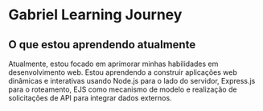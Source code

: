 
# Gabriel Learning Journey

## O que estou aprendendo atualmente
Atualmente, estou focado em aprimorar minhas habilidades em desenvolvimento web. Estou aprendendo a construir aplicações web dinâmicas e interativas usando Node.js para o lado do servidor, Express.js para o roteamento, EJS como mecanismo de modelo e realização de solicitações de API para integrar dados externos.






